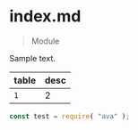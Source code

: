 # index.md

> Module

Sample text.

| table | desc |
|--|--|
| `1` | 2 |

```js
const test = require( "ava" );
```
